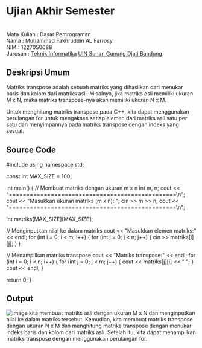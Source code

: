 # Ujian Akhir Semester 
<br>Mata Kuliah 	: Dasar Pemrograman
<br> Nama		: Muhammad Fakhruddin AL Farrosy
<br>NIM		:	1227050088
<br>Jurusan		: [Teknik Informatika](http://if.uinsgd.ac.id/) [UIN Sunan Gunung Djati Bandung](https://uinsgd.ac.id/) 

## Deskripsi Umum
  Matriks transpose adalah sebuah matriks yang dihasilkan dari menukar baris dan kolom dari matriks asli. Misalnya, jika matriks asli memiliki ukuran M x N, maka matriks transpose-nya akan memiliki ukuran N x M.

  Untuk menghitung matriks transpose pada C++, kita dapat menggunakan perulangan for untuk mengakses setiap elemen dari matriks asli satu per satu dan menyimpannya pada matriks transpose dengan indeks yang sesuai.
  
## Source Code

#include <iostream>
using namespace std;

const int MAX_SIZE = 100;

int main() {
  // Membuat matriks dengan ukuran m x n
  int m, n;
  cout << "================================================\n";
  cout << "Masukkan ukuran matriks (m x n): ";
  cin >> m >> n;
  cout << "================================================\n";

  int matriks[MAX_SIZE][MAX_SIZE];

  // Menginputkan nilai ke dalam matriks
  cout << "Masukkan elemen matriks:" << endl;
  for (int i = 0; i < m; i++) {
    for (int j = 0; j < n; j++) {
      cin >> matriks[i][j];
    }
  }

  // Menampilkan matriks transpose
  cout << "Matriks transpose:" << endl;
  for (int i = 0; i < n; i++) {
    for (int j = 0; j < m; j++) {
      cout << matriks[j][i] << " ";
    }
    cout << endl;
  }

  return 0;
}

## Output
  ![image](https://user-images.githubusercontent.com/105347617/208528243-5917f1ce-bdb8-4b56-9bcb-a1c29a6ea989.png)
kita membuat matriks asli dengan ukuran M x N dan menginputkan nilai ke dalam matriks tersebut. Kemudian, kita membuat matriks transpose dengan ukuran N x M dan menghitung matriks transpose dengan menukar indeks baris dan kolom dari matriks asli. Setelah itu, kita dapat menampilkan matriks transpose dengan menggunakan perulangan for.

